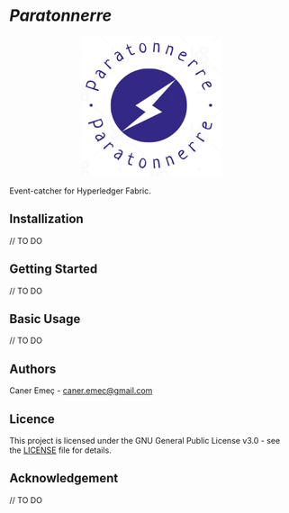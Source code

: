 # **_Paratonnerre_**

<p align="center">
<img src="./doc/logo.png" alt= “” width="250" height="250">
</p>

Event-catcher for Hyperledger Fabric.

## **Installization**

// TO DO

## **Getting Started**

// TO DO

## **Basic Usage**

// TO DO

## **Authors**

Caner Emeç - caner.emec@gmail.com

## **Licence**

This project is licensed under the GNU General Public License v3.0 - see the [LICENSE](LICENSE) file for details.

## **Acknowledgement**

// TO DO
